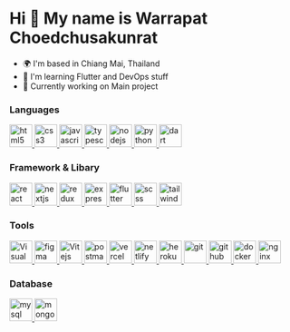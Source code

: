 # Hi 👋 My name is Warrapat Choedchusakunrat

-   🌍 I'm based in Chiang Mai, Thailand
-   🧠 I'm learning Flutter and DevOps stuff
-   🔭 Currently working on Main project

### Languages

<p align="left">
  <a href="https://www.w3.org/html/" target="_blank"> 
    <img src="https://skillicons.dev/icons?i=html" alt="html5" title="HTML" width="40" height="40"/> 
  </a> 
  <a href="https://www.w3schools.com/css/" target="_blank">
    <img src="https://skillicons.dev/icons?i=css" alt="css3" title="CSS" width="40" height="40"/>
  </a>
  <a href="https://developer.mozilla.org/en-US/docs/Web/JavaScript" target="_blank">
    <img src="https://skillicons.dev/icons?i=js" alt="javascript" title="JavaScript" width="40" height="40"/> 
  </a> 
  <a href="https://www.typescriptlang.org/" target="_blank">
    <img src="https://skillicons.dev/icons?i=ts" alt="typescript" title="TypeScript" width="40" height="40"/> 
  </a> 
  <a href="https://nodejs.org" target="_blank"> 
    <img src="https://skillicons.dev/icons?i=nodejs" alt="nodejs" title="Node.js" width="40" height="40"/> 
  </a> 
  <a href="https://www.python.org" target="_blank">
    <img src="https://skillicons.dev/icons?i=py" alt="python" title="Python" width="40" height="40"/>
  </a>
  <a href="https://www.dart.dev" target="_blank">
    <img src="https://skillicons.dev/icons?i=dart" alt="dart" title="Dart" width="40" height="40"/>
  </a>
  
### Framework & Libary

<p align="left">
  <a href="https://reactjs.org/" target="_blank">
    <img src="https://skillicons.dev/icons?i=react" alt="react" title="React" width="40" height="40"/> 
  </a> 
  <a href="https://nextjs.org" target="_blank">
    <img src="https://skillicons.dev/icons?i=nextjs" alt="nextjs" title="Next.js" width="40" height="40"/>
  </a>
  <a href="https://redux.js.org" target="_blank">
    <img src="https://skillicons.dev/icons?i=redux" alt="redux" title="Redux" width="40" height="40"/> 
  </a> 
  <a href="https://expressjs.com/" target="_blank"> 
    <img src="https://skillicons.dev/icons?i=express" alt="express" title="Express.js" width="40" height="40"/> 
  </a> 
  <a href="https://flutter.dev/" target="_blank"> 
    <img src="https://skillicons.dev/icons?i=flutter" alt="flutter" title="Flutter" width="40" height="40"/> 
  </a> 
  <a href="https://sass.com" target="_blank">
    <img src="https://skillicons.dev/icons?i=scss" alt="scss" title="SCSS" width="40" height="40"/>
  </a>
  <a href="https://tailwindcss.com" target="_blank">
    <img src="https://skillicons.dev/icons?i=tailwind" alt="tailwind css" title="Tailwind CSS" width="40" height="40"/>
  </a>
  
### Tools
  
<p align="left">
  <a href="https://code.visualstudio.com/" target="_blank">
    <img src="https://skillicons.dev/icons?i=vscode" alt="Visual Studio Code" title="Visual Studio Code" width="40" height="40"/>
  </a>
  <a href="https://www.figma.com/" target="_blank">
    <img src="https://skillicons.dev/icons?i=figma" alt="figma" width="40" title="Figma" height="40"/>
  </a>
  <a href="https://vitejs.dev/" target="_blank">
    <img src="https://skillicons.dev/icons?i=vite" alt="Vitejs" width="40" title="Vite.js" height="40"/>
  </a>
    <a href="https://www.postman.com/downloads/" target="_blank">
  <img src="https://skillicons.dev/icons?i=postman" alt="postman" width="40" title="Postman" height="40"/>
  </a>
      <a href="https://vercel.com/dashboard" target="_blank">
    <img src="https://skillicons.dev/icons?i=vercel" alt="vercel" width="40" title="Vercel" height="40"/>
  </a>
  <a href="https://www.netlify.com" target="_blank">
    <img src="https://skillicons.dev/icons?i=netlify" alt="netlify" width="40" title="Netlify" height="40"/>
  </a>
  <a href="https://www.heroku.com/" target="_blank">
    <img src="https://skillicons.dev/icons?i=heroku" alt="heroku" width="40" title="Heroku" height="40"/>
  </a>
      <a href="https://git-scm.com/" target="_blank">
    <img src="https://skillicons.dev/icons?i=git" alt="git" title="Git" width="40" height="40"/>
  </a>
  <a href="https://github.com/" target="_blank">
    <img src="https://skillicons.dev/icons?i=github" alt="github" title="Github" width="40" height="40"/>
  </a>
      <a href="https://docker.com/" target="_blank">
    <img src="https://skillicons.dev/icons?i=docker" alt="docker" title="Docker" width="40" height="40"/>
  </a>
  </a>
      <a href="https://nginx.com/" target="_blank">
    <img src="https://skillicons.dev/icons?i=nginx" alt="nginx" title="Nginx" width="40" height="40"/>
  </a>
</p>
  
### Database

<p align="left">
  <a href="https://www.mysql.com/" target="_blank"> 
    <img src="https://skillicons.dev/icons?i=mysql" alt="mysql" title="MySQL" width="40" height="40"/> 
  </a>
  <a href="https://www.mongodb.com/" target="_blank"> 
    <img src="https://skillicons.dev/icons?i=mongodb" alt="mongodb" title="MongoDB" width="40" height="40"/> 
  </a>
</p>

<!-- <img align="center" src="https://github-profile-summary-cards.vercel.app/api/cards/profile-details?username=Ltwoz&line_height=21&theme=dracula" alt="Ltwoz" /> -->
<!-- <img align="center" src="https://github-readme-streak-stats.herokuapp.com/?user=Ltwoz&" alt="Ltwoz" /> -->
